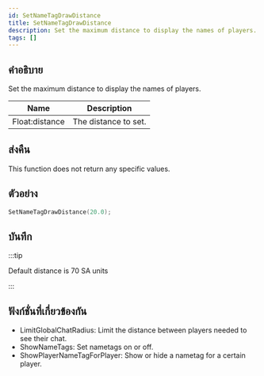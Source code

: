 ```yaml
---
id: SetNameTagDrawDistance
title: SetNameTagDrawDistance
description: Set the maximum distance to display the names of players.
tags: []
---
```


## คำอธิบาย

Set the maximum distance to display the names of players.


| Name | Description |
|------|-------------|
|Float:distance | The distance to set.|


## ส่งคืน

This function does not return any specific values.


## ตัวอย่าง


```c
SetNameTagDrawDistance(20.0);
```


## บันทึก

:::tip

Default distance is 70 SA units

:::


## ฟังก์ชั่นที่เกี่ยวข้องกัน


-  LimitGlobalChatRadius: Limit the distance between players needed to see their chat.
-  ShowNameTags: Set nametags on or off.
-  ShowPlayerNameTagForPlayer: Show or hide a nametag for a certain player.